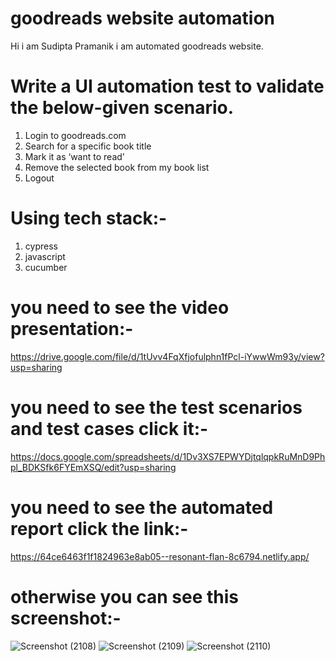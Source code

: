 # goodreads website automation
Hi i am Sudipta Pramanik i am automated goodreads website.
# Write a UI automation test to validate the below-given scenario.
1. Login to goodreads.com
2. Search for a specific book title
3. Mark it as ‘want to read’
4. Remove the selected book from my book list
5. Logout

# Using tech stack:-
1. cypress
2. javascript
3. cucumber

# you need to see the video presentation:-
https://drive.google.com/file/d/1tUvv4FqXfjofulphn1fPcl-iYwwWm93y/view?usp=sharing

# you need to see the test scenarios and test cases click it:-
https://docs.google.com/spreadsheets/d/1Dv3XS7EPWYDjtqlqpkRuMnD9Phpl_BDKSfk6FYEmXSQ/edit?usp=sharing

# you need to see the automated report click the link:-
https://64ce6463f1f1824963e8ab05--resonant-flan-8c6794.netlify.app/

# otherwise you can see this screenshot:-
![Screenshot (2108)](https://github.com/sudiptapramanik209/goodreads_automation/assets/105772652/aa863e08-8f54-4620-84eb-21ca9b0d3822)
![Screenshot (2109)](https://github.com/sudiptapramanik209/goodreads_automation/assets/105772652/ea050f92-2d14-4b3f-a78e-3436de65e864)
![Screenshot (2110)](https://github.com/sudiptapramanik209/goodreads_automation/assets/105772652/2f88d25f-5884-494e-a64b-7da267a30025)
